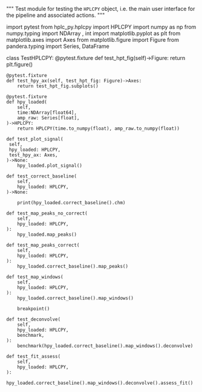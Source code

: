 """
Test module for testing the `HPLCPY` object, i.e. the main user interface for the pipeline and associated actions.
"""

import pytest
from hplc_py.hplcpy import HPLCPY
import numpy as np
from numpy.typing import NDArray
, int
import matplotlib.pyplot as plt
from matplotlib.axes import Axes
from matplotlib.figure import Figure
from pandera.typing import Series, DataFrame

class TestHPLCPY:
    @pytest.fixture
    def test_hpt_fig(self)->Figure:
        return plt.figure()

    @pytest.fixture
    def test_hpy_ax(self, test_hpt_fig: Figure)->Axes:
        return test_hpt_fig.subplots()
    
    @pytest.fixture
    def hpy_loaded(
        self,
        time:NDArray[float64],
        amp_raw: Series[float],
    )->HPLCPY:
        return HPLCPY(time.to_numpy(float), amp_raw.to_numpy(float))
    
    def test_plot_signal(
     self,
     hpy_loaded: HPLCPY,
     test_hpy_ax: Axes,
    )->None:
        hpy_loaded.plot_signal()
        
    def test_correct_baseline(
        self,
        hpy_loaded: HPLCPY,
    )->None:
        
        print(hpy_loaded.correct_baseline().chm)
        
    def test_map_peaks_no_correct(
        self,
        hpy_loaded: HPLCPY,
    ):
        hpy_loaded.map_peaks()

    def test_map_peaks_correct(
        self,
        hpy_loaded: HPLCPY,
    ):
        hpy_loaded.correct_baseline().map_peaks()
        
    def test_map_windows(
        self,
        hpy_loaded: HPLCPY,
    ):
        hpy_loaded.correct_baseline().map_windows()
        
        breakpoint()
      
    def test_deconvolve(
        self,
        hpy_loaded: HPLCPY,
        benchmark,
    ):
        benchmark(hpy_loaded.correct_baseline().map_windows().deconvolve)
    
    def test_fit_assess(
        self,
        hpy_loaded: HPLCPY,
    ):  
        hpy_loaded.correct_baseline().map_windows().deconvolve().assess_fit()
    
        
        
        
        
        